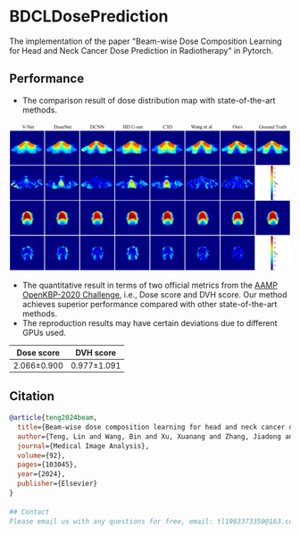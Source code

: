 # BDCLDosePrediction
The implementation of the paper "Beam-wise Dose Composition Learning for Head and Neck Cancer Dose Prediction in Radiotherapy" in Pytorch.
## Performance
* The comparison result of dose distribution map with state-of-the-art methods.
<img src="https://github.com/TL9792/BDCLDosePrediction/blob/main/dosemap.png" width="800px">  

* The quantitative result in terms of two official metrics from the [AAMP OpenKBP-2020 Challenge](https://competitions.codalab.org/competitions/23428#results), i.e., Dose score and DVH score. Our method achieves superior performance compared with other state-of-the-art methods. 
* The reproduction results may have certain deviations due to different GPUs used. 

Dose score  |  DVH score    
----  |  ----
2.066±0.900  |  0.977±1.091  

## Citation
```bibtex
@article{teng2024beam,
  title={Beam-wise dose composition learning for head and neck cancer dose prediction in radiotherapy},
  author={Teng, Lin and Wang, Bin and Xu, Xuanang and Zhang, Jiadong and Mei, Lanzhuju and Feng, Qianjin and Shen, Dinggang},
  journal={Medical Image Analysis},
  volume={92},
  pages={103045},
  year={2024},
  publisher={Elsevier}
}

## Contact  
Please email us with any questions for free, email: tl1963373350@163.com.

